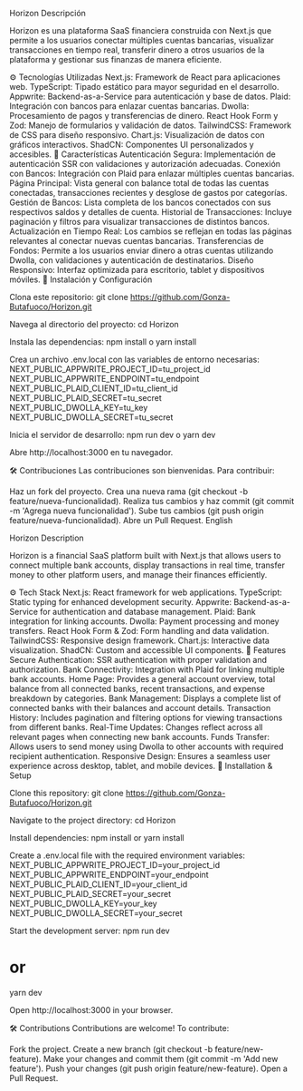 Horizon
Descripción

Horizon es una plataforma SaaS financiera construida con Next.js que permite a los usuarios conectar múltiples cuentas bancarias, visualizar transacciones en tiempo real, transferir dinero a otros usuarios de la plataforma y gestionar sus finanzas de manera eficiente.


⚙️ Tecnologías Utilizadas
Next.js: Framework de React para aplicaciones web.
TypeScript: Tipado estático para mayor seguridad en el desarrollo.
Appwrite: Backend-as-a-Service para autenticación y base de datos.
Plaid: Integración con bancos para enlazar cuentas bancarias.
Dwolla: Procesamiento de pagos y transferencias de dinero.
React Hook Form y Zod: Manejo de formularios y validación de datos.
TailwindCSS: Framework de CSS para diseño responsivo.
Chart.js: Visualización de datos con gráficos interactivos.
ShadCN: Componentes UI personalizados y accesibles.
🔋 Características
Autenticación Segura: Implementación de autenticación SSR con validaciones y autorización adecuadas.
Conexión con Bancos: Integración con Plaid para enlazar múltiples cuentas bancarias.
Página Principal: Vista general con balance total de todas las cuentas conectadas, transacciones recientes y desglose de gastos por categorías.
Gestión de Bancos: Lista completa de los bancos conectados con sus respectivos saldos y detalles de cuenta.
Historial de Transacciones: Incluye paginación y filtros para visualizar transacciones de distintos bancos.
Actualización en Tiempo Real: Los cambios se reflejan en todas las páginas relevantes al conectar nuevas cuentas bancarias.
Transferencias de Fondos: Permite a los usuarios enviar dinero a otras cuentas utilizando Dwolla, con validaciones y autenticación de destinatarios.
Diseño Responsivo: Interfaz optimizada para escritorio, tablet y dispositivos móviles.
🚀 Instalación y Configuración

Clona este repositorio:
git clone https://github.com/Gonza-Butafuoco/Horizon.git

Navega al directorio del proyecto:
cd Horizon

Instala las dependencias:
npm install
 o
yarn install

Crea un archivo .env.local con las variables de entorno necesarias:
NEXT_PUBLIC_APPWRITE_PROJECT_ID=tu_project_id
NEXT_PUBLIC_APPWRITE_ENDPOINT=tu_endpoint
NEXT_PUBLIC_PLAID_CLIENT_ID=tu_client_id
NEXT_PUBLIC_PLAID_SECRET=tu_secret
NEXT_PUBLIC_DWOLLA_KEY=tu_key
NEXT_PUBLIC_DWOLLA_SECRET=tu_secret

Inicia el servidor de desarrollo:
npm run dev
 o
yarn dev

Abre http://localhost:3000 en tu navegador.

🛠️ Contribuciones
Las contribuciones son bienvenidas. Para contribuir:

Haz un fork del proyecto.
Crea una nueva rama (git checkout -b feature/nueva-funcionalidad).
Realiza tus cambios y haz commit (git commit -m 'Agrega nueva funcionalidad').
Sube tus cambios (git push origin feature/nueva-funcionalidad).
Abre un Pull Request.
 
English

Horizon
Description

Horizon is a financial SaaS platform built with Next.js that allows users to connect multiple bank accounts, display transactions in real time, transfer money to other platform users, and manage their finances efficiently.



⚙️ Tech Stack
Next.js: React framework for web applications.
TypeScript: Static typing for enhanced development security.
Appwrite: Backend-as-a-Service for authentication and database management.
Plaid: Bank integration for linking accounts.
Dwolla: Payment processing and money transfers.
React Hook Form & Zod: Form handling and data validation.
TailwindCSS: Responsive design framework.
Chart.js: Interactive data visualization.
ShadCN: Custom and accessible UI components.
🔋 Features
Secure Authentication: SSR authentication with proper validation and authorization.
Bank Connectivity: Integration with Plaid for linking multiple bank accounts.
Home Page: Provides a general account overview, total balance from all connected banks, recent transactions, and expense breakdown by categories.
Bank Management: Displays a complete list of connected banks with their balances and account details.
Transaction History: Includes pagination and filtering options for viewing transactions from different banks.
Real-Time Updates: Changes reflect across all relevant pages when connecting new bank accounts.
Funds Transfer: Allows users to send money using Dwolla to other accounts with required recipient authentication.
Responsive Design: Ensures a seamless user experience across desktop, tablet, and mobile devices.
🚀 Installation & Setup

Clone this repository:
git clone https://github.com/Gonza-Butafuoco/Horizon.git


Navigate to the project directory:
cd Horizon


Install dependencies:
npm install
 or
yarn install

Create a .env.local file with the required environment variables:
NEXT_PUBLIC_APPWRITE_PROJECT_ID=your_project_id
NEXT_PUBLIC_APPWRITE_ENDPOINT=your_endpoint
NEXT_PUBLIC_PLAID_CLIENT_ID=your_client_id
NEXT_PUBLIC_PLAID_SECRET=your_secret
NEXT_PUBLIC_DWOLLA_KEY=your_key
NEXT_PUBLIC_DWOLLA_SECRET=your_secret

Start the development server:
npm run dev
# or
yarn dev

Open http://localhost:3000 in your browser.

🛠️ Contributions
Contributions are welcome! To contribute:

Fork the project.
Create a new branch (git checkout -b feature/new-feature).
Make your changes and commit them (git commit -m 'Add new feature').
Push your changes (git push origin feature/new-feature).
Open a Pull Request.

 
